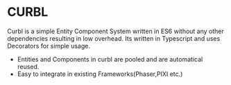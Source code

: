# CURBL

Curbl is a simple Entity Component System written in ES6 without any other dependencies resulting in low overhead.
Its written in Typescript and uses Decorators for simple usage.
 - Entities and Components in curbl are pooled and are automatical reused.
 - Easy to integrate in existing Frameworks(Phaser,PIXI etc.)
